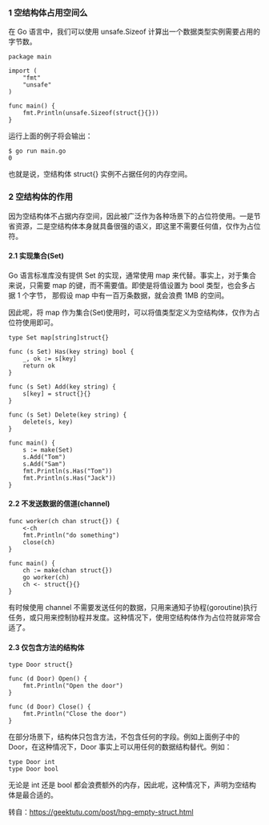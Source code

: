 ### 1 空结构体占用空间么
在 Go 语言中，我们可以使用 unsafe.Sizeof 计算出一个数据类型实例需要占用的字节数。
```
package main

import (
	"fmt"
	"unsafe"
)

func main() {
	fmt.Println(unsafe.Sizeof(struct{}{}))
}
```
运行上面的例子将会输出：
```
$ go run main.go
0
```
也就是说，空结构体 struct{} 实例不占据任何的内存空间。
### 2 空结构体的作用
因为空结构体不占据内存空间，因此被广泛作为各种场景下的占位符使用。一是节省资源，二是空结构体本身就具备很强的语义，即这里不需要任何值，仅作为占位符。
#### 2.1 实现集合(Set)
Go 语言标准库没有提供 Set 的实现，通常使用 map 来代替。事实上，对于集合来说，只需要 map 的键，而不需要值。即使是将值设置为 bool 类型，也会多占据 1 个字节，
那假设 map 中有一百万条数据，就会浪费 1MB 的空间。

因此呢，将 map 作为集合(Set)使用时，可以将值类型定义为空结构体，仅作为占位符使用即可。
```
type Set map[string]struct{}

func (s Set) Has(key string) bool {
	_, ok := s[key]
	return ok
}

func (s Set) Add(key string) {
	s[key] = struct{}{}
}

func (s Set) Delete(key string) {
	delete(s, key)
}

func main() {
	s := make(Set)
	s.Add("Tom")
	s.Add("Sam")
	fmt.Println(s.Has("Tom"))
	fmt.Println(s.Has("Jack"))
}
```
#### 2.2 不发送数据的信道(channel)
```
func worker(ch chan struct{}) {
	<-ch
	fmt.Println("do something")
	close(ch)
}

func main() {
	ch := make(chan struct{})
	go worker(ch)
	ch <- struct{}{}
}
```
有时候使用 channel 不需要发送任何的数据，只用来通知子协程(goroutine)执行任务，或只用来控制协程并发度。这种情况下，使用空结构体作为占位符就非常合适了。
#### 2.3 仅包含方法的结构体
```
type Door struct{}

func (d Door) Open() {
	fmt.Println("Open the door")
}

func (d Door) Close() {
	fmt.Println("Close the door")
}
```
在部分场景下，结构体只包含方法，不包含任何的字段。例如上面例子中的 Door，在这种情况下，Door 事实上可以用任何的数据结构替代。例如：
```
type Door int
type Door bool
```
无论是 int 还是 bool 都会浪费额外的内存，因此呢，这种情况下，声明为空结构体是最合适的。

转自：https://geektutu.com/post/hpg-empty-struct.html
